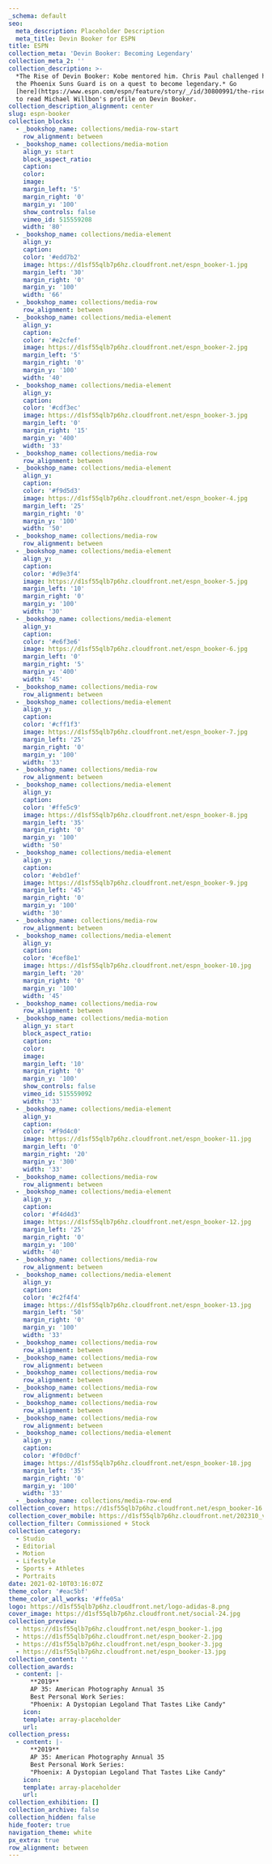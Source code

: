 ```yaml
---
_schema: default
seo:
  meta_description: Placeholder Description
  meta_title: Devin Booker for ESPN
title: ESPN
collection_meta: 'Devin Booker: Becoming Legendary'
collection_meta_2: ''
collection_description: >-
  *The Rise of Devin Booker: Kobe mentored him. Chris Paul challenged him. Now
  the Phoenix Suns Guard is on a quest to become legendary.* Go
  [here](https://www.espn.com/espn/feature/story/_/id/30800991/the-rise-devin-booker)
  to read Michael Willbon's profile on Devin Booker.
collection_description_alignment: center
slug: espn-booker
collection_blocks:
  - _bookshop_name: collections/media-row-start
    row_alignment: between
  - _bookshop_name: collections/media-motion
    align_y: start
    block_aspect_ratio:
    caption:
    color:
    image:
    margin_left: '5'
    margin_right: '0'
    margin_y: '100'
    show_controls: false
    vimeo_id: 515559208
    width: '80'
  - _bookshop_name: collections/media-element
    align_y:
    caption:
    color: '#edd7b2'
    image: https://d1sf55qlb7p6hz.cloudfront.net/espn_booker-1.jpg
    margin_left: '30'
    margin_right: '0'
    margin_y: '100'
    width: '66'
  - _bookshop_name: collections/media-row
    row_alignment: between
  - _bookshop_name: collections/media-element
    align_y:
    caption:
    color: '#e2cfef'
    image: https://d1sf55qlb7p6hz.cloudfront.net/espn_booker-2.jpg
    margin_left: '5'
    margin_right: '0'
    margin_y: '100'
    width: '40'
  - _bookshop_name: collections/media-element
    align_y:
    caption:
    color: '#cdf3ec'
    image: https://d1sf55qlb7p6hz.cloudfront.net/espn_booker-3.jpg
    margin_left: '0'
    margin_right: '15'
    margin_y: '400'
    width: '33'
  - _bookshop_name: collections/media-row
    row_alignment: between
  - _bookshop_name: collections/media-element
    align_y:
    caption:
    color: '#f9d5d3'
    image: https://d1sf55qlb7p6hz.cloudfront.net/espn_booker-4.jpg
    margin_left: '25'
    margin_right: '0'
    margin_y: '100'
    width: '50'
  - _bookshop_name: collections/media-row
    row_alignment: between
  - _bookshop_name: collections/media-element
    align_y:
    caption:
    color: '#d9e3f4'
    image: https://d1sf55qlb7p6hz.cloudfront.net/espn_booker-5.jpg
    margin_left: '10'
    margin_right: '0'
    margin_y: '100'
    width: '30'
  - _bookshop_name: collections/media-element
    align_y:
    caption:
    color: '#e6f3e6'
    image: https://d1sf55qlb7p6hz.cloudfront.net/espn_booker-6.jpg
    margin_left: '0'
    margin_right: '5'
    margin_y: '400'
    width: '45'
  - _bookshop_name: collections/media-row
    row_alignment: between
  - _bookshop_name: collections/media-element
    align_y:
    caption:
    color: '#cff1f3'
    image: https://d1sf55qlb7p6hz.cloudfront.net/espn_booker-7.jpg
    margin_left: '25'
    margin_right: '0'
    margin_y: '100'
    width: '33'
  - _bookshop_name: collections/media-row
    row_alignment: between
  - _bookshop_name: collections/media-element
    align_y:
    caption:
    color: '#ffe5c9'
    image: https://d1sf55qlb7p6hz.cloudfront.net/espn_booker-8.jpg
    margin_left: '35'
    margin_right: '0'
    margin_y: '100'
    width: '50'
  - _bookshop_name: collections/media-element
    align_y:
    caption:
    color: '#ebd1ef'
    image: https://d1sf55qlb7p6hz.cloudfront.net/espn_booker-9.jpg
    margin_left: '45'
    margin_right: '0'
    margin_y: '100'
    width: '30'
  - _bookshop_name: collections/media-row
    row_alignment: between
  - _bookshop_name: collections/media-element
    align_y:
    caption:
    color: '#cef8e1'
    image: https://d1sf55qlb7p6hz.cloudfront.net/espn_booker-10.jpg
    margin_left: '20'
    margin_right: '0'
    margin_y: '100'
    width: '45'
  - _bookshop_name: collections/media-row
    row_alignment: between
  - _bookshop_name: collections/media-motion
    align_y: start
    block_aspect_ratio:
    caption:
    color:
    image:
    margin_left: '10'
    margin_right: '0'
    margin_y: '100'
    show_controls: false
    vimeo_id: 515559092
    width: '33'
  - _bookshop_name: collections/media-element
    align_y:
    caption:
    color: '#f9d4c0'
    image: https://d1sf55qlb7p6hz.cloudfront.net/espn_booker-11.jpg
    margin_left: '0'
    margin_right: '20'
    margin_y: '300'
    width: '33'
  - _bookshop_name: collections/media-row
    row_alignment: between
  - _bookshop_name: collections/media-element
    align_y:
    caption:
    color: '#f4d4d3'
    image: https://d1sf55qlb7p6hz.cloudfront.net/espn_booker-12.jpg
    margin_left: '25'
    margin_right: '0'
    margin_y: '100'
    width: '40'
  - _bookshop_name: collections/media-row
    row_alignment: between
  - _bookshop_name: collections/media-element
    align_y:
    caption:
    color: '#c2f4f4'
    image: https://d1sf55qlb7p6hz.cloudfront.net/espn_booker-13.jpg
    margin_left: '50'
    margin_right: '0'
    margin_y: '100'
    width: '33'
  - _bookshop_name: collections/media-row
    row_alignment: between
  - _bookshop_name: collections/media-row
    row_alignment: between
  - _bookshop_name: collections/media-row
    row_alignment: between
  - _bookshop_name: collections/media-row
    row_alignment: between
  - _bookshop_name: collections/media-row
    row_alignment: between
  - _bookshop_name: collections/media-row
    row_alignment: between
  - _bookshop_name: collections/media-element
    align_y:
    caption:
    color: '#f0d0cf'
    image: https://d1sf55qlb7p6hz.cloudfront.net/espn_booker-18.jpg
    margin_left: '35'
    margin_right: '0'
    margin_y: '100'
    width: '33'
  - _bookshop_name: collections/media-row-end
collection_cover: https://d1sf55qlb7p6hz.cloudfront.net/espn_booker-16.jpg
collection_cover_mobile: https://d1sf55qlb7p6hz.cloudfront.net/202310_vert-covers-1.jpg
collection_filter: Commissioned + Stock
collection_category:
  - Studio
  - Editorial
  - Motion
  - Lifestyle
  - Sports + Athletes
  - Portraits
date: 2021-02-10T03:16:07Z
theme_color: '#eac5bf'
theme_color_all_works: '#ffe05a'
logo: https://d1sf55qlb7p6hz.cloudfront.net/logo-adidas-8.png
cover_image: https://d1sf55qlb7p6hz.cloudfront.net/social-24.jpg
collection_preview:
  - https://d1sf55qlb7p6hz.cloudfront.net/espn_booker-1.jpg
  - https://d1sf55qlb7p6hz.cloudfront.net/espn_booker-2.jpg
  - https://d1sf55qlb7p6hz.cloudfront.net/espn_booker-3.jpg
  - https://d1sf55qlb7p6hz.cloudfront.net/espn_booker-13.jpg
collection_content: ''
collection_awards:
  - content: |-
      **2019**  
      AP 35: American Photography Annual 35  
      Best Personal Work Series:  
      "Phoenix: A Dystopian Legoland That Tastes Like Candy"
    icon:
    template: array-placeholder
    url:
collection_press:
  - content: |-
      **2019**  
      AP 35: American Photography Annual 35  
      Best Personal Work Series:  
      "Phoenix: A Dystopian Legoland That Tastes Like Candy"
    icon:
    template: array-placeholder
    url:
collection_exhibition: []
collection_archive: false
collection_hidden: false
hide_footer: true
navigation_theme: white
px_extra: true
row_alignment: between
---
```

